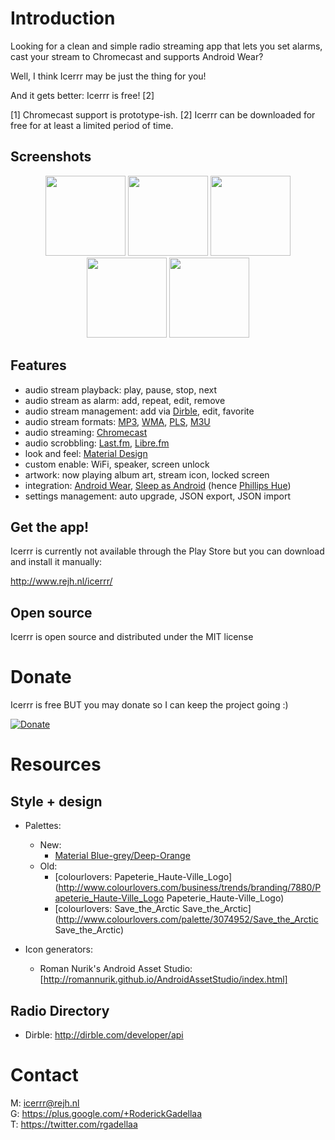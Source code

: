 Introduction
===========

Looking for a clean and simple radio streaming app that lets you set alarms, cast your stream to Chromecast and supports Android Wear?

Well, I think Icerrr may be just the thing for you!

And it gets better: Icerrr is free! [2]

[1] Chromecast support is prototype-ish.
[2] Icerrr can be downloaded for free for at least a limited period of time.

Screenshots
-------------

<center>
<img src="http://storage.rejh.nl/_stored/res/icerrr/screenshots/Screenshot_2015-10-01-09-14-02.png" width="128" />
<img src="http://storage.rejh.nl/_stored/res/icerrr/screenshots/Screenshot_2015-10-01-09-14-14.png" width="128" />
<img src="http://storage.rejh.nl/_stored/res/icerrr/screenshots/Screenshot_2015-10-01-09-06-28.png" width="128" />
<img src="http://storage.rejh.nl/_stored/res/icerrr/screenshots/Screenshot_2015-10-07-08-02-43.png" width="128" />
<img src="http://storage.rejh.nl/_stored/res/icerrr/screenshots/Screenshot_2015-10-07-08-04-50.png" width="128" />
</center>

Features
-------------

* audio stream playback: play, pause, stop, next
* audio stream as alarm: add, repeat, edit, remove
* audio stream management: add via [Dirble](https://dirble.com), edit, favorite
* audio stream formats: [MP3](https://en.wikipedia.org/wiki/MP3), [WMA](https://en.wikipedia.org/wiki/Windows_Media_Audio), [PLS](https://en.wikipedia.org/wiki/PLS_%28file_format%29), [M3U](https://en.wikipedia.org/wiki/M3U)
* audio streaming: [Chromecast](https://chromecast.com)
* audio scrobbling: [Last.fm](https://last.fm), [Libre.fm](https://libre.fm)
* look and feel: [Material Design](https://developer.android.com/design/material)
* custom enable: WiFi, speaker, screen unlock
* artwork: now playing album art, stream icon, locked screen
* integration: [Android Wear](https://android.com/wear), [Sleep as Android](https://play.google.com/store/apps/details?id=com.urbandroid.sleep) (hence [Phillips Hue](http://meethue.com))
* settings management: auto upgrade, JSON export, JSON import

Get the app!
-------------

Icerrr is currently not available through the Play Store but you can download and install it manually:

http://www.rejh.nl/icerrr/

Open source
-------------

Icerrr is open source and distributed under the MIT license

Donate
=========

Icerrr is free BUT you may donate so I can keep the project going :)

[![Donate](https://www.paypalobjects.com/en_US/i/btn/btn_donateCC_LG.gif)](https://www.paypal.com/cgi-bin/webscr?cmd=_donations&business=S6BCCM9LESNBU&lc=US&item_name=REJH%20Gadellaa&item_number=icerrr_droidapp&currency_code=EUR&bn=PP%2dDonationsBF%3abtn_donateCC_LG%2egif%3aNonHosted)

Resources
=========

Style + design
--------------

  * Palettes: 
    * New: 
      * [Material Blue-grey/Deep-Orange](https://www.materialpalette.com/blue-grey/deep-orange)
    * Old: 
      * [colourlovers: Papeterie_Haute-Ville_Logo](http://www.colourlovers.com/business/trends/branding/7880/Papeterie_Haute-Ville_Logo Papeterie_Haute-Ville_Logo)
      * [colourlovers: Save_the_Arctic Save_the_Arctic](http://www.colourlovers.com/palette/3074952/Save_the_Arctic Save_the_Arctic)

  * Icon generators:
    * Roman Nurik's Android Asset Studio: [http://romannurik.github.io/AndroidAssetStudio/index.html]

Radio Directory
---------------

* Dirble: http://dirble.com/developer/api

Contact
=======

M: icerrr@rejh.nl <br>
G: https://plus.google.com/+RoderickGadellaa <br>
T: https://twitter.com/rgadellaa <br>

